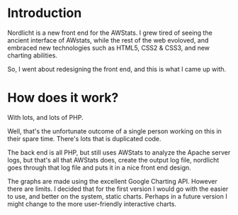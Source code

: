 # Introduction #

Nordlicht is a new front end for the AWStats.  I grew tired of seeing the ancient interface of AWstats, while the rest of the web evoloved, and embraced new technologies such as HTML5, CSS2 & CSS3, and new charting abilities.

So, I went about redesigning the front end, and this is what I came up with.

# How does it work? #

With lots, and lots of PHP.

Well, that's the unfortunate outcome of a single person working on this in their spare time.  There's lots that is duplicated code.

The back end is all PHP, but still uses AWStats to analyze the Apache server logs, but that's all that AWStats does, create the output log file, nordlicht goes through that log file and puts it in a nice front end design.

The graphs are made using the excellent Google Charting API.  However there are limits.  I decided that for the first version I would go with the easier to use, and better on the system, static charts.  Perhaps in a future version I might change to the more user-friendly interactive charts.